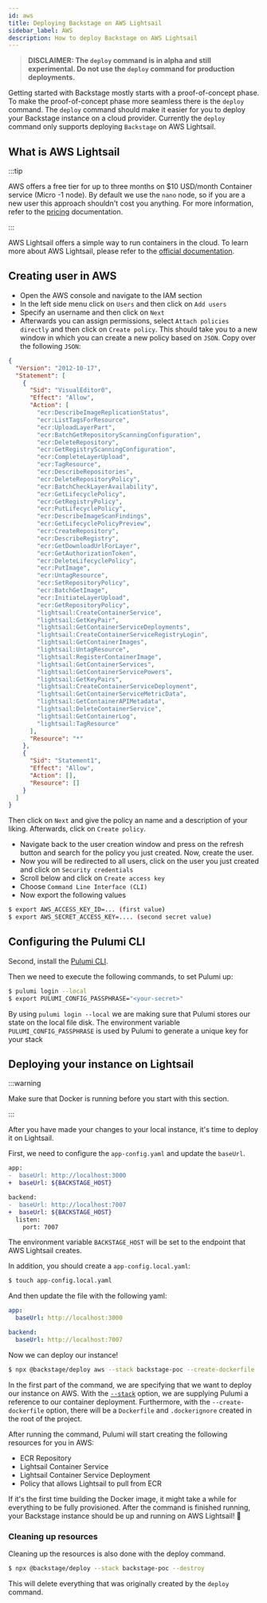 ```yaml
---
id: aws
title: Deploying Backstage on AWS Lightsail
sidebar_label: AWS
description: How to deploy Backstage on AWS Lightsail
---
```


> **DISCLAIMER: The `deploy` command is in alpha and still experimental. Do not use the `deploy` command for production deployments.**

Getting started with Backstage mostly starts with a proof-of-concept phase. To make the proof-of-concept phase more seamless there is the `deploy` command. The `deploy` command should make it easier for you to deploy your Backstage instance on a cloud provider. Currently the `deploy` command only supports deploying `Backstage` on AWS Lightsail.

## What is AWS Lightsail

:::tip

AWS offers a free tier for up to three months on $10 USD/month Container service (Micro -1 node). By default we use the `nano` node, so if you are a new user this approach shouldn't cost you anything. For more information, refer to the [pricing](https://aws.amazon.com/lightsail/pricing/) documentation.

:::

AWS Lightsail offers a simple way to run containers in the cloud. To learn more about AWS Lightsail, please refer to the [official documentation](https://lightsail.aws.amazon.com/ls/docs/en_us/articles/amazon-lightsail-container-services-deployments).

## Creating user in AWS

- Open the AWS console and navigate to the IAM section
- In the left side menu click on `Users` and then click on `Add users`
- Specify an username and then click on `Next`
- Afterwards you can assign permissions, select `Attach policies directly` and then click on `Create policy`.
  This should take you to a new window in which you can create a new policy based on `JSON`.
  Copy over the following `JSON`:

```json
{
  "Version": "2012-10-17",
  "Statement": [
    {
      "Sid": "VisualEditor0",
      "Effect": "Allow",
      "Action": [
        "ecr:DescribeImageReplicationStatus",
        "ecr:ListTagsForResource",
        "ecr:UploadLayerPart",
        "ecr:BatchGetRepositoryScanningConfiguration",
        "ecr:DeleteRepository",
        "ecr:GetRegistryScanningConfiguration",
        "ecr:CompleteLayerUpload",
        "ecr:TagResource",
        "ecr:DescribeRepositories",
        "ecr:DeleteRepositoryPolicy",
        "ecr:BatchCheckLayerAvailability",
        "ecr:GetLifecyclePolicy",
        "ecr:GetRegistryPolicy",
        "ecr:PutLifecyclePolicy",
        "ecr:DescribeImageScanFindings",
        "ecr:GetLifecyclePolicyPreview",
        "ecr:CreateRepository",
        "ecr:DescribeRegistry",
        "ecr:GetDownloadUrlForLayer",
        "ecr:GetAuthorizationToken",
        "ecr:DeleteLifecyclePolicy",
        "ecr:PutImage",
        "ecr:UntagResource",
        "ecr:SetRepositoryPolicy",
        "ecr:BatchGetImage",
        "ecr:InitiateLayerUpload",
        "ecr:GetRepositoryPolicy",
        "lightsail:CreateContainerService",
        "lightsail:GetKeyPair",
        "lightsail:GetContainerServiceDeployments",
        "lightsail:CreateContainerServiceRegistryLogin",
        "lightsail:GetContainerImages",
        "lightsail:UntagResource",
        "lightsail:RegisterContainerImage",
        "lightsail:GetContainerServices",
        "lightsail:GetContainerServicePowers",
        "lightsail:GetKeyPairs",
        "lightsail:CreateContainerServiceDeployment",
        "lightsail:GetContainerServiceMetricData",
        "lightsail:GetContainerAPIMetadata",
        "lightsail:DeleteContainerService",
        "lightsail:GetContainerLog",
        "lightsail:TagResource"
      ],
      "Resource": "*"
    },
    {
      "Sid": "Statement1",
      "Effect": "Allow",
      "Action": [],
      "Resource": []
    }
  ]
}
```

Then click on `Next` and give the policy an name and a description of your liking. Afterwards, click on `Create policy`.

- Navigate back to the user creation window and press on the refresh button and search for the policy you just created. Now, create the user.
- Now you will be redirected to all users, click on the user you just created and click on `Security credentials`
- Scroll below and click on `Create access key`
- Choose `Command Line Interface (CLI)`
- Now export the following values

```bash
$ export AWS_ACCESS_KEY_ID=... (first value)
$ export AWS_SECRET_ACCESS_KEY=.... (second secret value)
```

## Configuring the Pulumi CLI

Second, install the [Pulumi CLI](https://www.pulumi.com/docs/get-started/install/).

Then we need to execute the following commands, to set Pulumi up:

```bash
$ pulumi login --local
$ export PULUMI_CONFIG_PASSPHRASE="<your-secret>"
```

By using `pulumi login --local` we are making sure that Pulumi stores our state on the local file disk. The environment variable `PULUMI_CONFIG_PASSPHRASE` is used by Pulumi to generate a unique key for your stack

## Deploying your instance on Lightsail

:::warning

Make sure that Docker is running before you start with this section.

:::

After you have made your changes to your local instance, it's time to deploy it on Lightsail.

First, we need to configure the `app-config.yaml` and update the `baseUrl`.

```diff
app:
-  baseUrl: http://localhost:3000
+  baseUrl: ${BACKSTAGE_HOST}

backend:
-  baseUrl: http://localhost:7007
+  baseUrl: ${BACKSTAGE_HOST}
  listen:
    port: 7007
```

The environment variable `BACKSTAGE_HOST` will be set to the endpoint that AWS Lightsail creates.

In addition, you should create a `app-config.local.yaml`:

```bash
$ touch app-config.local.yaml
```

And then update the file with the following yaml:

```yaml
app:
  baseUrl: http://localhost:3000

backend:
  baseUrl: http://localhost:7007
```

Now we can deploy our instance!

```bash
$ npx @backstage/deploy aws --stack backstage-poc --create-dockerfile
```

In the first part of the command, we are specifying that we want to deploy our instance on AWS. With the [`--stack`](https://www.pulumi.com/docs/reference/cli/pulumi_stack/) option, we are supplying Pulumi a reference to our container deployment. Furthermore, with the `--create-dockerfile` option, there will be a `Dockerfile` and `.dockerignore` created in the root of the project.

After running the command, Pulumi will start creating the following resources for you in AWS:

- ECR Repository
- Lightsail Container Service
- Lightsail Container Service Deployment
- Policy that allows Lightsail to pull from ECR

If it's the first time building the Docker image, it might take a while for everything to be fully provisioned. After the command is finished running, your Backstage instance should be up and running on AWS Lightsail! 🎉

### Cleaning up resources

Cleaning up the resources is also done with the deploy command.

```bash
$ npx @backstage/deploy --stack backstage-poc --destroy
```

This will delete everything that was originally created by the `deploy` command.
